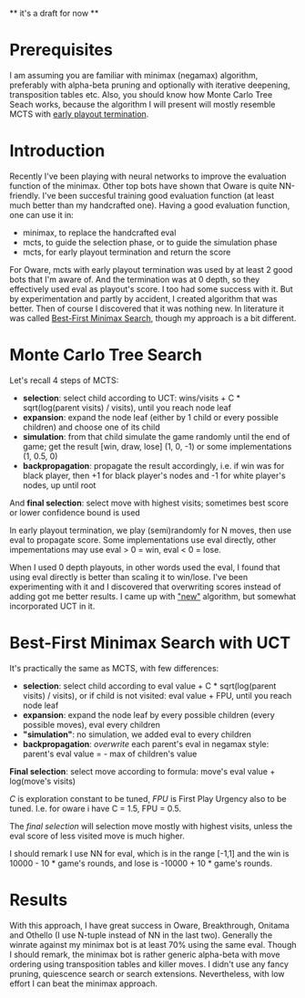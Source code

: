 ** it's a draft for now **

# Prerequisites

I am assuming you are familiar with minimax (negamax) algorithm, preferably with alpha-beta pruning and optionally with iterative deepening, transposition tables etc. Also, you should know how Monte Carlo Tree Seach works, because the algorithm I will present will mostly resemble MCTS with [early playout termination](https://link.springer.com/chapter/10.1007/978-3-319-27992-3_2).


# Introduction

Recently I've been playing with neural networks to improve the evaluation function of the minimax. Other top bots have shown that Oware is quite NN-friendly. I've been succesful training good evaluation function (at least much better than my handcrafted one). Having a good evaluation function, one can use it in:
- minimax, to replace the handcrafted eval
- mcts, to guide the selection phase, or to guide the simulation phase
- mcts, for early playout termination and return the score

For Oware, mcts with early playout termination was used by at least 2 good bots that I'm aware of. And the termination was at 0 depth, so they effectively used eval as playout's score. I too had some success with it. But by experimentation and partly by accident, I created algorithm that was better. Then of course I discovered that it was nothing new. In literature it was called [Best-First Minimax Search](https://www.chessprogramming.org/Best-First_Minimax_Search), though my approach is a bit different.


# Monte Carlo Tree Search

Let's recall 4 steps of MCTS:
- **selection**: select child according to UCT: wins/visits + C * sqrt(log(parent visits) / visits), until you reach node leaf
- **expansion**: expand the node leaf (either by 1 child or every possible children) and choose one of its child
- **simulation**: from that child simulate the game randomly until the end of game; get the result [win, draw, lose] (1, 0, -1) or some implementations (1, 0.5, 0)
- **backpropagation**: propagate the result accordingly, i.e. if win was for black player, then +1 for black player's nodes and -1 for white player's nodes, up until root

And **final selection**: select move with highest visits; sometimes best score or lower confidence bound is used

In early playout termination, we play (semi)randomly for N moves, then use eval to propagate score. Some implementations use eval directly, other impementations may use eval > 0 = win, eval < 0 = lose.

When I used 0 depth playouts, in other words used the eval, I found that using eval directly is better than scaling it to win/lose. I've been experimenting with it and I discovered that overwriting scores instead of adding got me better results. I came up with ["new"](https://www.microsoft.com/en-us/research/publication/best-first-minimax-search/) algorithm, but somewhat incorporated UCT in it.


# Best-First Minimax Search with UCT 

It's practically the same as MCTS, with few differences:
- **selection**: select child according to eval value + C * sqrt(log(parent visits) / visits), or if child is not visited: eval value + FPU, until you reach node leaf
- **expansion**: expand the node leaf by every possible children (every possible moves), eval every children
- **"simulation"**: no simulation, we added eval to every children
- **backpropagation**: *overwrite* each parent's eval in negamax style: parent's eval value = - max of children's value

**Final selection**: select move according to formula: move's eval value + log(move's visits)

*C* is exploration constant to be tuned, *FPU* is First Play Urgency also to be tuned. I.e. for oware i have C = 1.5, FPU = 0.5.

The *final selection* will selection move mostly with highest visits, unless the eval score of less visited move is much higher.

I should remark I use NN for eval, which is in the range [-1,1] and the win is 10000 - 10 * game's rounds, and lose is -10000 + 10 * game's rounds.

# Results

With this approach, I have great success in Oware, Breakthrough, Onitama and Othello (I use N-tuple instead of NN in the last two). Generally the winrate against my minimax bot is at least 70% using the same eval. Though I should remark, the minimax bot is rather generic alpha-beta with move ordering using transposition tables and killer moves. I didn't use any fancy pruning, quiescence search or search extensions. Nevertheless, with low effort I can beat the minimax approach.




